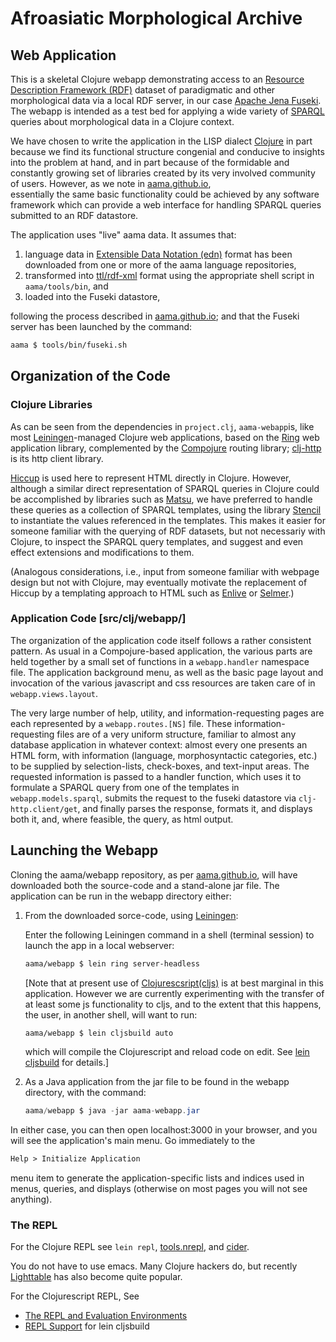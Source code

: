 # Afroasiatic Morphological Archive

## Web Application

This is a skeletal Clojure webapp  demonstrating access to an 
[Resource Description Framework (RDF)](https://www.w3.org/RDF/) dataset
of  paradigmatic and other morphological data via a local RDF server, 
in our case [Apache Jena Fuseki](http://jena.apache.org/index.html).
The webapp is intended as a test bed for applying a wide variety of 
[SPARQL](http://www.w3.org/TR/rdf-sparql-query/) 
queries about morphological data in a Clojure context. 

We have chosen to write the application in the LISP dialect 
[Clojure](http://clojure.org/index) in part because we find 
its functional structure congenial and conducive
to insights into the problem at hand, and in part 
because of the formidable and constantly growing set of libraries 
created by its very involved community of users. 
However, as we note in [aama.github.io](http://aama.github.io),  
essentially the same basic functionality could be achieved 
by any software framework which can provide a web interface for handling
SPARQL queries submitted to an  RDF datastore.

The application  uses "live" aama data. It assumes that: 

1.   language data in
[Extensible Data Notation (edn)](https://github.com/edn-format/edn) format
has been downloaded from one or more of the aama language repositories, 
2.   transformed into [ttl/rdf-xml](http://www.w3.org/TR/turtle/) format
using the appropriate shell script in ``aama/tools/bin``, and
3.   loaded into the Fuseki datastore, 

following the process described in [aama.github.io](http://aama.github.io); 
and that the Fuseki server has been launched by the 
command: 
```clojure
aama $ tools/bin/fuseki.sh
``` 
## Organization of the Code

### Clojure Libraries

As can be seen from the dependencies in ``project.clj``, ``aama-webapp``is,
like most [Leiningen](http://leiningen.org)-managed Clojure web applications,
based on the [Ring](https://github.com/ring-clojure/ring) 
web application library, complemented by the
[Compojure](https://github.com/weavejester/compojure) routing library; 
[clj-http](https://github.com/dakrone/clj-http) is its http client library. 

[Hiccup](https://github.com/weavejester/hiccup) is used here to represent
 HTML directly in Clojure. However, although
a similar direct representation of SPARQL queries in Clojure could be accomplished
by libraries such as [Matsu](https://github.com/boutros/matsu),
 we have preferred to handle these queries as
a collection of SPARQL templates, using the library
 [Stencil](https://github.com/davidsantiago/stencil) to instantiate
the values referenced in the templates. This makes it easier for
 someone familiar with 
the querying of RDF datasets, but not necessariy with Clojure, to inspect the
SPARQL query templates, and suggest and even effect extensions and modifications to them.
 
(Analogous considerations, i.e., input from someone familiar with webpage design 
but not with Clojure, may eventually motivate the replacement of Hiccup by
a templating approach to HTML such as [Enlive](https://github.com/cgrand/enlive) or 
[Selmer](https://github.com/yogthos/Selmer).)

### Application Code [src/clj/webapp/]

The organization of the application code itself follows a rather consistent pattern.
As usual in a Compojure-based application,  the various parts are held together
by a small set of functions in a ``webapp.handler`` namespace file. 
The application background menu, as well as the basic page layout and invocation 
of the various javascript 
and css resources are taken care of in ``webapp.views.layout``.

The very large number of help, utility, and information-requesting pages are each
represented by a ``webapp.routes.[NS]`` file. These information-requesting
files are of a very uniform structure, familiar to almost any database application
in whatever context: almost every one presents an HTML form, with 
information (language, morphosyntactic categories, etc.) to be supplied by 
selection-lists, check-boxes, and text-input areas. The requested information
is passed to a handler function, which uses it to formulate a SPARQL query 
from one of the templates in ``webapp.models.sparql``,  submits the request to
the fuseki datastore via ``clj-http.client/get``, and finally parses the 
response, formats it, and displays both it, and, where feasible, the query,
 as html output.

## Launching the Webapp

Cloning the aama/webapp repository, 
as per [aama.github.io](http://aama.github.io), 
will have downloaded both the source-code and a stand-alone jar file.
 The application can be run in the webapp directory either:

1. From the downloaded sorce-code,  using [Leiningen](http://leiningen.org):

    Enter the following Leiningen command in a shell (terminal session) 
    to launch the app in a local webserver:
    ```clojure
    aama/webapp $ lein ring server-headless
    ```

    [Note that at present use of 
    [Clojurescsript(cljs)](https://github.com/clojure/clojurescript) 
    is at best marginal in
    this application. However we are currently experimenting with the
    transfer of at least some js functionality to cljs, and to the extent
    that this happens, the user, in another shell, will want to run:
    ```clojure
    aama/webapp $ lein cljsbuild auto 
    ```
    which will compile the Clojurescript and reload code on edit.  See
    [lein cljsbuild](https://github.com/emezeske/lein-cljsbuild) for
    details.]


2. As a Java application from the jar file to be  found in the webapp directory, 
with the command: 
    ```java
    aama/webapp $ java -jar aama-webapp.jar
    ```

In either case,  you can then open localhost:3000 in your browser, 
and you will see the application's main menu. Go immediately to the
```html
Help > Initialize Application
``` 
menu item to generate the application-specific
lists and indices used in menus, queries, and displays (otherwise on 
most pages you will not see anything).

### The REPL

For the Clojure REPL see `lein repl`,
[tools.nrepl](https://github.com/clojure/tools.nrepl), and
[cider](NNNNhttps://github.com/clojure-emacs/cider).

You do not have to use emacs.  Many Clojure hackers do, but recently
[Lighttable](http://www.chris-granger.com/lighttable/) has also become
quite popular.

For the Clojurescript REPL, See
* [The REPL and Evaluation Environments](https://github.com/clojure/clojurescript/wiki/The-REPL-and-Evaluation-Environments)
* [REPL Support](https://github.com/emezeske/lein-cljsbuild/blob/1.0.3/doc/REPL.md) for lein cljsbuild

